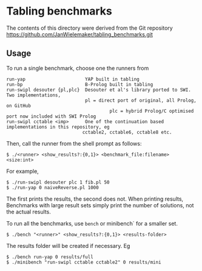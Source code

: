 # Tabling benchmarks

The contents of this directory were derived from the Git repository
   https://github.com/JanWielemaker/tabling_benchmarks.git

## Usage

To run a single benchmark, choose one the runners from

	run-yap                      YAP built in tabling
	run-bp                       B-Prolog built in tabling
	run-swipl desouter {pl,plc}  Desouter et al's library ported to SWI. Two implementations,
	                             pl = direct port of original, all Prolog, on GitHub
										  plc = hybrid Prolog/C optimised port now included with SWI Prolog
	run-swipl cctable <imp>      One of the continuation based implementations in this repository, eg
                                cctable2, cctable6, cctable8 etc.

Then, call the runner from the shell prompt as follows:

	$ ./<runner> <show_results?:{0,1}> <benchmark_file:filename> <size:int>

For example,

	$ ./run-swipl desouter plc 1 fib.pl 50
	$ ./run-yap 0 naiveReverse.pl 1000

The first prints the results, the second does not. When printing results,
Benchmarks with large result sets simply print the number of solutions, not
the actual results.

To run all the benchmarks, use `bench` or minibench` for a smaller set.

	$ ./bench "<runner>" <show_results?:{0,1}> <results-folder>

The results folder will be created if necessary.
Eg

	$ ./bench run-yap 0 results/full
	$ ./minibench "run-swipl cctable cctable2" 0 results/mini

